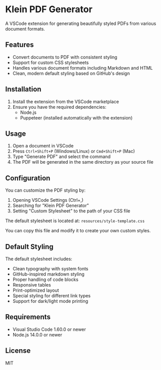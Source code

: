 # Klein PDF Generator

A VSCode extension for generating beautifully styled PDFs from various document formats.

## Features

- Convert documents to PDF with consistent styling
- Support for custom CSS stylesheets
- Handles various document formats including Markdown and HTML
- Clean, modern default styling based on GitHub's design

## Installation

1. Install the extension from the VSCode marketplace
2. Ensure you have the required dependencies:
   - Node.js
   - Puppeteer (installed automatically with the extension)

## Usage

1. Open a document in VSCode
2. Press `Ctrl+Shift+P` (Windows/Linux) or `Cmd+Shift+P` (Mac)
3. Type "Generate PDF" and select the command
4. The PDF will be generated in the same directory as your source file

## Configuration

You can customize the PDF styling by:

1. Opening VSCode Settings (Ctrl+,)
2. Searching for "Klein PDF Generator"
3. Setting "Custom Stylesheet" to the path of your CSS file

The default stylesheet is located at:
`resources/style-template.css`

You can copy this file and modify it to create your own custom styles.

## Default Styling

The default stylesheet includes:

- Clean typography with system fonts
- GitHub-inspired markdown styling
- Proper handling of code blocks
- Responsive tables
- Print-optimized layout
- Special styling for different link types
- Support for dark/light mode printing

## Requirements

- Visual Studio Code 1.60.0 or newer
- Node.js 14.0.0 or newer

## License

MIT
